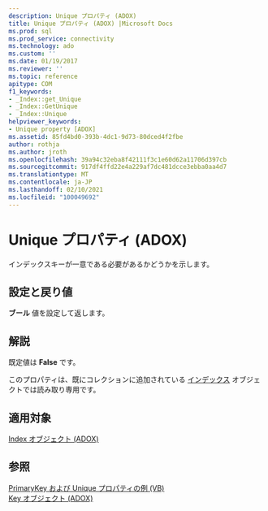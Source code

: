 ```yaml
---
description: Unique プロパティ (ADOX)
title: Unique プロパティ (ADOX) |Microsoft Docs
ms.prod: sql
ms.prod_service: connectivity
ms.technology: ado
ms.custom: ''
ms.date: 01/19/2017
ms.reviewer: ''
ms.topic: reference
apitype: COM
f1_keywords:
- _Index::get_Unique
- _Index::GetUnique
- _Index::Unique
helpviewer_keywords:
- Unique property [ADOX]
ms.assetid: 85fd4bd0-393b-4dc1-9d73-80dced4f2fbe
author: rothja
ms.author: jroth
ms.openlocfilehash: 39a94c32eba8f42111f3c1e60d62a11706d397cb
ms.sourcegitcommit: 917df4ffd22e4a229af7dc481dcce3ebba0aa4d7
ms.translationtype: MT
ms.contentlocale: ja-JP
ms.lasthandoff: 02/10/2021
ms.locfileid: "100049692"
---
```

# <a name="unique-property-adox"></a>Unique プロパティ (ADOX)
インデックスキーが一意である必要があるかどうかを示します。  
  
## <a name="settings-and-return-values"></a>設定と戻り値  
 **ブール** 値を設定して返します。  
  
## <a name="remarks"></a>解説  
 既定値は **False** です。  
  
 このプロパティは、既にコレクションに追加されている [インデックス](./index-object-adox.md) オブジェクトでは読み取り専用です。  
  
## <a name="applies-to"></a>適用対象  
 [Index オブジェクト (ADOX)](./index-object-adox.md)  
  
## <a name="see-also"></a>参照  
 [PrimaryKey および Unique プロパティの例 (VB)](./primarykey-and-unique-properties-example-vb.md)   
 [Key オブジェクト (ADOX)](./key-object-adox.md)